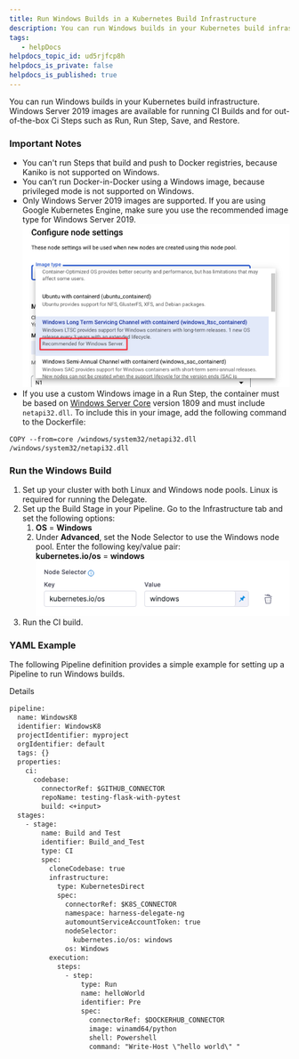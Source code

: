 ```yaml
---
title: Run Windows Builds in a Kubernetes Build Infrastructure
description: You can run Windows builds in your Kubernetes build infrastructure. Windows Server 2019 images are available for running CI Builds and for out-of-the-box Ci Steps.
tags: 
   - helpDocs
helpdocs_topic_id: ud5rjfcp8h
helpdocs_is_private: false
helpdocs_is_published: true
---
```


You can run Windows builds in your Kubernetes build infrastructure. Windows Server 2019 images are available for running CI Builds and for out-of-the-box Ci Steps such as Run, Run Step, Save, and Restore.

### Important Notes

* You can't run Steps that build and push to Docker registries, because Kaniko is not supported on Windows.
* You can’t run Docker-in-Docker using a Windows image, because privileged mode is not supported on Windows.
* Only Windows Server 2019 images are supported. If you are using Google Kubernetes Engine, make sure you use the recommended image type for Windows Server 2019.![](./static/run-windows-builds-in-a-kubernetes-build-infrastructure-09.png)
* If you use a custom Windows image in a Run Step, the container must be based on [Windows Server Core](https://hub.docker.com/_/microsoft-windows-servercore) version 1809 and must include `netapi32.dll`. To include this in your image, add the following command to the Dockerfile:
```
COPY --from=core /windows/system32/netapi32.dll /windows/system32/netapi32.dll
```

### Run the Windows Build

1. Set up your cluster with both Linux and Windows node pools. Linux is required for running the Delegate.
2. Set up the Build Stage in your Pipeline. Go to the Infrastructure tab and set the following options:
	1. **OS** = **Windows**
	2. Under **Advanced**, set the Node Selector to use the Windows node pool. Enter the following key/value pair:  
	**kubernetes.io/os** = **windows**![](./static/run-windows-builds-in-a-kubernetes-build-infrastructure-10.png)
3. Run the CI build.

### YAML Example

The following Pipeline definition provides a simple example for setting up a Pipeline to run Windows builds.

Details
```
pipeline:  
  name: WindowsK8  
  identifier: WindowsK8  
  projectIdentifier: myproject  
  orgIdentifier: default  
  tags: {}  
  properties:  
    ci:  
      codebase:  
        connectorRef: $GITHUB_CONNECTOR  
        repoName: testing-flask-with-pytest  
        build: <+input>  
  stages:  
    - stage:  
        name: Build and Test  
        identifier: Build_and_Test  
        type: CI  
        spec:  
          cloneCodebase: true  
          infrastructure:  
            type: KubernetesDirect  
            spec:  
              connectorRef: $K8S_CONNECTOR  
              namespace: harness-delegate-ng  
              automountServiceAccountToken: true  
              nodeSelector:  
                kubernetes.io/os: windows  
              os: Windows  
          execution:  
            steps:  
              - step:  
                  type: Run  
                  name: helloWorld  
                  identifier: Pre  
                  spec:  
                    connectorRef: $DOCKERHUB_CONNECTOR  
                    image: winamd64/python  
                    shell: Powershell  
                    command: "Write-Host \"hello world\" "
```
